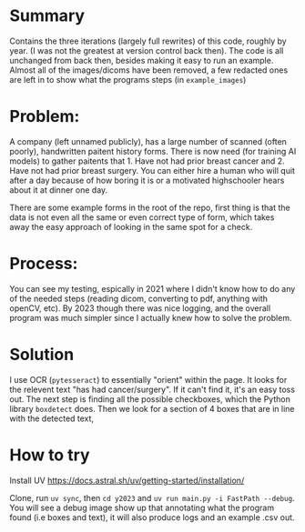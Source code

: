 
# Summary
Contains the three iterations (largely full rewrites) of this code, roughly by year. (I was not the greatest at version control back then). The code is all unchanged from back then, besides making it easy to run an example.   
Almost all of the images/dicoms have been removed, a few redacted ones are left in to show what the programs steps (in ```example_images```)     

# Problem:
A company (left unnamed publicly), has a large number of scanned (often poorly), handwritten paitent history forms. There is now need (for training AI models) to gather paitents that 1. Have not had prior breast cancer and 2. Have not had prior breast surgery. You can either hire a human who will quit after a day because of how boring it is or a motivated highschooler hears about it at dinner one day. 

There are some example forms in the root of the repo, first thing is that the data is not even all the same or even correct type of form, which takes away the easy approach of looking 
in the same spot for a check. 

# Process:
You can see my testing, espically in 2021 where I didn't know how to do any of the needed steps (reading dicom, converting to pdf, anything with openCV, etc). By 2023 though there was nice logging, and the overall program was much simpler since I actually knew how to solve the problem.  

# Solution
I use OCR (```pytesseract```) to essentially "orient" within the page. It looks for the relevent text "has had cancer/surgery". If it can't find it, it's an easy toss out. The next step is finding all the possible checkboxes, which the Python library ```boxdetect``` does. Then we look for a section of 4 boxes that are in line with the detected text,   


# How to try
Install UV https://docs.astral.sh/uv/getting-started/installation/

Clone, run ```uv sync```, then ```cd y2023``` and ```uv run main.py -i FastPath --debug```. You will see a debug image show up that annotating what the program found (i.e boxes and text), it will also produce logs and an example .csv out. 